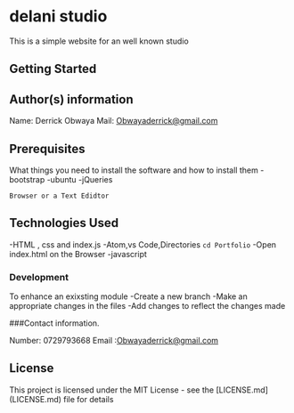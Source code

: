 # delani studio

This is a simple website for an well known studio 

## Getting Started 


## Author(s) information

 Name: Derrick Obwaya
 Mail: Obwayaderrick@gmail.com

## Prerequisites

What things you need to install the software and how to install them
-bootstrap
-ubuntu
-jQueries

```
Browser or a Text Edidtor 
```
## Technologies Used

-HTML , css and index.js
-Atom,vs Code,Directories `cd Portfolio`
 -Open index.html on the Browser
-javascript


### Development

 To enhance an exixsting module 
 -Create a new branch 
 -Make an appropriate changes in the files
 -Add changes to reflect the changes made  



###Contact information.

Number: 0729793668
Email :Obwayaderrick@gmail.com



## License

This project is licensed under the MIT License - see the [LICENSE.md]
(LICENSE.md) file for details
